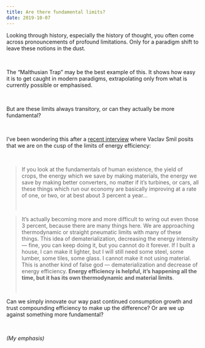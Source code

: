 ```yaml
---
title: Are there fundamental limits?
date: 2019-10-07
---
```


<!--kg-card-begin: html--><p>Looking through history, especially the history of thought, you often come across pronouncements of profound limitations. Only for a paradigm shift to leave these notions in the dust.</p><br>
<p>The “Malthusian Trap” may be the best example of this. It shows how easy it is to get caught in modern paradigms, extrapolating only from what is currently possible or emphasised.</p><br>
<p>But are these limits always transitory, or can they actually be more fundamental?</p><br>
<p>I’ve been wondering this after a <a href="http://nymag.com/intelligencer/2019/09/vaclav-smil-on-the-need-to-abandon-growth.html">recent interview</a> where Vaclav Smil posits that we are on the cusp of the limits of energy efficiency:</p><br>
<blockquote><p>If you look at the fundamentals of human existence, the yield of crops, the energy which we save by making materials, the energy we save by making better converters, no matter if it’s turbines, or cars, all these things which run our economy are basically improving at a rate of one, or two, or at best about 3 percent a year&#8230;</p><br>
</blockquote>
<blockquote><p>It’s actually becoming more and more difficult to wring out even those 3 percent, because there are many things here. We are approaching thermodynamic or straight pneumatic limits with many of these things. This idea of dematerialization, decreasing the energy intensity — fine, you can keep doing it, but you cannot do it forever. If I built a house, I can make it lighter, but I will still need some steel, some lumber, some tiles, some glass. I cannot make it not using material. This is another kind of false god — dematerialization and decrease of energy efficiency. <strong>Energy efficiency is helpful, it’s happening all the time, but it has its own thermodynamic and material limits</strong>.</p><br>
</blockquote>
<p>Can we simply innovate our way past continued consumption growth and trust compounding efficiency to make up the difference? Or are we up against something more fundamental?</p><br>
<p><em>(My emphasis)</em></p><br>
<!--kg-card-end: html-->